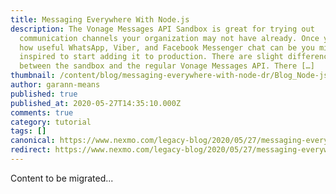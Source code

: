 ```yaml
---
title: Messaging Everywhere With Node.js
description: The Vonage Messages API Sandbox is great for trying out
  communication channels your organization may not have already. Once you see
  how useful WhatsApp, Viber, and Facebook Messenger chat can be you might be
  inspired to start adding it to production. There are slight differences
  between the sandbox and the regular Vonage Messages API. There […]
thumbnail: /content/blog/messaging-everywhere-with-node-dr/Blog_Node-js_Messaging_1200x600.png
author: garann-means
published: true
published_at: 2020-05-27T14:35:10.000Z
comments: true
category: tutorial
tags: []
canonical: https://www.nexmo.com/legacy-blog/2020/05/27/messaging-everywhere-with-node-dr
redirect: https://www.nexmo.com/legacy-blog/2020/05/27/messaging-everywhere-with-node-dr
---
```


Content to be migrated...
